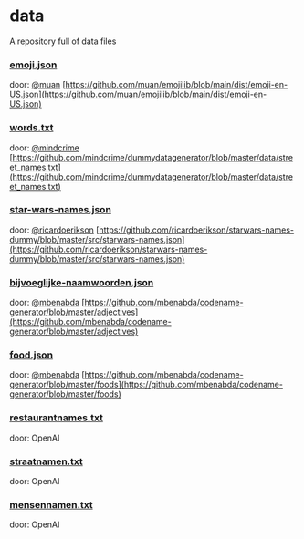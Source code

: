 # data
A repository full of data files

### [emoji.json](emoji.json)
door: [@muan](https://github.com/muan)
[https://github.com/muan/emojilib/blob/main/dist/emoji-en-US.json](https://github.com/muan/emojilib/blob/main/dist/emoji-en-US.json)

### [words.txt](words.txt)
door: [@mindcrime](https://github.com/mindcrime)
[https://github.com/mindcrime/dummydatagenerator/blob/master/data/street_names.txt](https://github.com/mindcrime/dummydatagenerator/blob/master/data/street_names.txt)

### [star-wars-names.json](star-wars-names.json)
door: [@ricardoerikson](https://github.com/ricardoerikson)
[https://github.com/ricardoerikson/starwars-names-dummy/blob/master/src/starwars-names.json](https://github.com/ricardoerikson/starwars-names-dummy/blob/master/src/starwars-names.json)

### [bijvoeglijke-naamwoorden.json](bijvoeglijke-naamwoorden.json)
door: [@mbenabda](https://github.com/mbenabda)
[https://github.com/mbenabda/codename-generator/blob/master/adjectives](https://github.com/mbenabda/codename-generator/blob/master/adjectives)

### [food.json](food.json)
door: [@mbenabda](https://github.com/mbenabda)
[https://github.com/mbenabda/codename-generator/blob/master/foods](https://github.com/mbenabda/codename-generator/blob/master/foods)

### [restaurantnames.txt](restaurantnames.txt)
door: OpenAI

### [straatnamen.txt](straatnamen.txt)
door: OpenAI

### [mensennamen.txt](mensennamen.txt)
door: OpenAI
